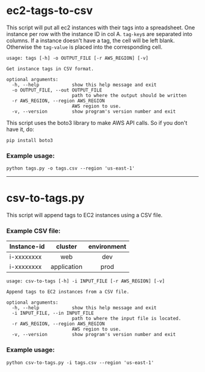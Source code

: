 # ec2-tags-to-csv

This script will put all ec2 instances with their tags into a spreadsheet. One instance per row with the instance ID in col A. `tag-key`s are separated into columns. If a instance doesn't have a tag, the cell will be left blank. Otherwise the `tag-value` is placed into the corresponding cell.

```text
usage: tags [-h] -o OUTPUT_FILE [-r AWS_REGION] [-v]

Get instance tags in CSV format.

optional arguments:
  -h, --help            show this help message and exit
  -o OUTPUT_FILE, --out OUTPUT_FILE
                        path to where the output should be written
  -r AWS_REGION, --region AWS_REGION
                        AWS region to use.
  -v, --version         show program's version number and exit
```

This script uses the boto3 library to make AWS API calls. So if you don't have it, do:

```text
pip install boto3
```

### Example usage:
```text
python tags.py -o tags.csv --region 'us-east-1'
```

---

# csv-to-tags.py
This script will append tags to EC2 instances using a CSV file.

### Example CSV file:

| Instance-id     | cluster       | environment  |
| --------------- |:-------------:|:------------:|
| i-xxxxxxxx      | web           | dev          |
| i-xxxxxxxx      | application   | prod         |


```text
usage: csv-to-tags [-h] -i INPUT_FILE [-r AWS_REGION] [-v]

Append tags to EC2 instances from a CSV file.

optional arguments:
  -h, --help            show this help message and exit
  -i INPUT_FILE, --in INPUT_FILE
                        path to where the input file is located.
  -r AWS_REGION, --region AWS_REGION
                        AWS region to use.
  -v, --version         show program's version number and exit
```

### Example usage:
```text
python csv-to-tags.py -i tags.csv --region 'us-east-1'
```